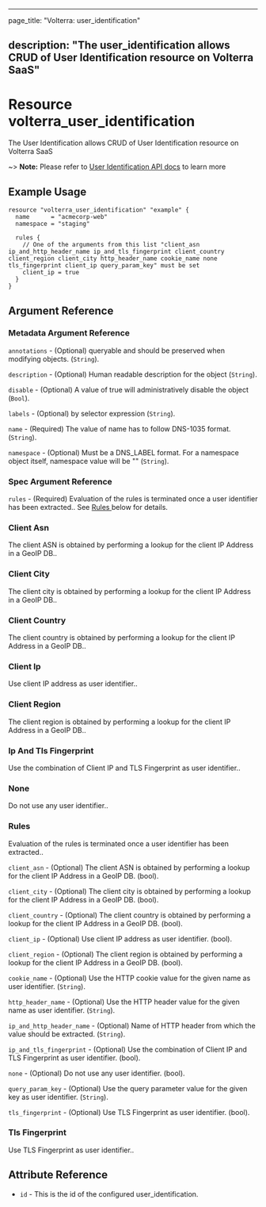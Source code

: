 ---

page_title: "Volterra: user_identification"

description: "The user_identification allows CRUD of User Identification resource on Volterra SaaS"
---------------------------------------------------------------------------------------------------

Resource volterra_user_identification
=====================================

The User Identification allows CRUD of User Identification resource on Volterra SaaS

~> **Note:** Please refer to [User Identification API docs](https://volterra.io/docs/api/user-identification) to learn more

Example Usage
-------------

```hcl
resource "volterra_user_identification" "example" {
  name      = "acmecorp-web"
  namespace = "staging"

  rules {
    // One of the arguments from this list "client_asn ip_and_http_header_name ip_and_tls_fingerprint client_country client_region client_city http_header_name cookie_name none tls_fingerprint client_ip query_param_key" must be set
    client_ip = true
  }
}

```

Argument Reference
------------------

### Metadata Argument Reference

`annotations` - (Optional) queryable and should be preserved when modifying objects. (`String`).

`description` - (Optional) Human readable description for the object (`String`).

`disable` - (Optional) A value of true will administratively disable the object (`Bool`).

`labels` - (Optional) by selector expression (`String`).

`name` - (Required) The value of name has to follow DNS-1035 format. (`String`).

`namespace` - (Optional) Must be a DNS_LABEL format. For a namespace object itself, namespace value will be "" (`String`).

### Spec Argument Reference

`rules` - (Required) Evaluation of the rules is terminated once a user identifier has been extracted.. See [Rules ](#rules) below for details.

### Client Asn

The client ASN is obtained by performing a lookup for the client IP Address in a GeoIP DB..

### Client City

The client city is obtained by performing a lookup for the client IP Address in a GeoIP DB..

### Client Country

The client country is obtained by performing a lookup for the client IP Address in a GeoIP DB..

### Client Ip

Use client IP address as user identifier..

### Client Region

The client region is obtained by performing a lookup for the client IP Address in a GeoIP DB..

### Ip And Tls Fingerprint

Use the combination of Client IP and TLS Fingerprint as user identifier..

### None

Do not use any user identifier..

### Rules

Evaluation of the rules is terminated once a user identifier has been extracted..

`client_asn` - (Optional) The client ASN is obtained by performing a lookup for the client IP Address in a GeoIP DB. (bool).

`client_city` - (Optional) The client city is obtained by performing a lookup for the client IP Address in a GeoIP DB. (bool).

`client_country` - (Optional) The client country is obtained by performing a lookup for the client IP Address in a GeoIP DB. (bool).

`client_ip` - (Optional) Use client IP address as user identifier. (bool).

`client_region` - (Optional) The client region is obtained by performing a lookup for the client IP Address in a GeoIP DB. (bool).

`cookie_name` - (Optional) Use the HTTP cookie value for the given name as user identifier. (`String`).

`http_header_name` - (Optional) Use the HTTP header value for the given name as user identifier. (`String`).

`ip_and_http_header_name` - (Optional) Name of HTTP header from which the value should be extracted. (`String`).

`ip_and_tls_fingerprint` - (Optional) Use the combination of Client IP and TLS Fingerprint as user identifier. (bool).

`none` - (Optional) Do not use any user identifier. (bool).

`query_param_key` - (Optional) Use the query parameter value for the given key as user identifier. (`String`).

`tls_fingerprint` - (Optional) Use TLS Fingerprint as user identifier. (bool).

### Tls Fingerprint

Use TLS Fingerprint as user identifier..

Attribute Reference
-------------------

-	`id` - This is the id of the configured user_identification.
